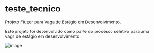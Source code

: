 # teste_tecnico

Projeto Flutter para Vaga de Estágio em Desenvolvimento.

Este projeto foi desenvolvido como parte do processo seletivo para uma vaga de estágio em desenvolvimento.


![image](https://github.com/user-attachments/assets/9ef8d9e8-acad-4491-9955-f0f238085a6e)

